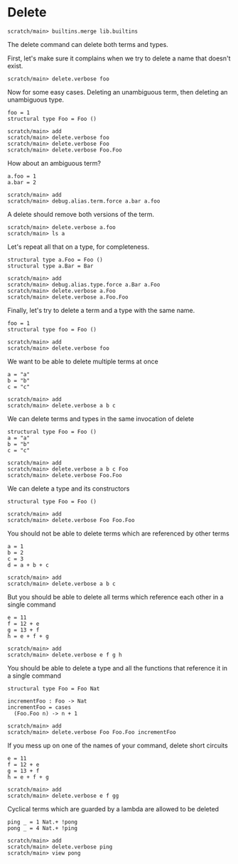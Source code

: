 # Delete

``` ucm :hide
scratch/main> builtins.merge lib.builtins
```

The delete command can delete both terms and types.

First, let's make sure it complains when we try to delete a name that doesn't
exist.

``` ucm :error
scratch/main> delete.verbose foo
```

Now for some easy cases. Deleting an unambiguous term, then deleting an
unambiguous type.

``` unison :hide
foo = 1
structural type Foo = Foo ()
```

``` ucm
scratch/main> add
scratch/main> delete.verbose foo
scratch/main> delete.verbose Foo
scratch/main> delete.verbose Foo.Foo
```

How about an ambiguous term?

``` unison :hide
a.foo = 1
a.bar = 2
```

``` ucm
scratch/main> add
scratch/main> debug.alias.term.force a.bar a.foo
```

A delete should remove both versions of the term.

``` ucm
scratch/main> delete.verbose a.foo
scratch/main> ls a
```

Let's repeat all that on a type, for completeness.

``` unison :hide
structural type a.Foo = Foo ()
structural type a.Bar = Bar
```

``` ucm
scratch/main> add
scratch/main> debug.alias.type.force a.Bar a.Foo
scratch/main> delete.verbose a.Foo
scratch/main> delete.verbose a.Foo.Foo
```

Finally, let's try to delete a term and a type with the same name.

``` unison :hide
foo = 1
structural type foo = Foo ()
```

``` ucm
scratch/main> add
scratch/main> delete.verbose foo
```

We want to be able to delete multiple terms at once

``` unison :hide
a = "a"
b = "b"
c = "c"
```

``` ucm
scratch/main> add
scratch/main> delete.verbose a b c
```

We can delete terms and types in the same invocation of delete

``` unison :hide
structural type Foo = Foo ()
a = "a"
b = "b"
c = "c"
```

``` ucm
scratch/main> add
scratch/main> delete.verbose a b c Foo
scratch/main> delete.verbose Foo.Foo
```

We can delete a type and its constructors

``` unison :hide
structural type Foo = Foo ()
```

``` ucm
scratch/main> add
scratch/main> delete.verbose Foo Foo.Foo
```

You should not be able to delete terms which are referenced by other terms

``` unison :hide
a = 1
b = 2
c = 3
d = a + b + c
```

``` ucm :error
scratch/main> add
scratch/main> delete.verbose a b c
```

But you should be able to delete all terms which reference each other in a single command

``` unison :hide
e = 11
f = 12 + e
g = 13 + f
h = e + f + g
```

``` ucm
scratch/main> add
scratch/main> delete.verbose e f g h
```

You should be able to delete a type and all the functions that reference it in a single command

``` unison :hide
structural type Foo = Foo Nat

incrementFoo : Foo -> Nat
incrementFoo = cases
  (Foo.Foo n) -> n + 1
```

``` ucm
scratch/main> add
scratch/main> delete.verbose Foo Foo.Foo incrementFoo
```

If you mess up on one of the names of your command, delete short circuits

``` unison :hide
e = 11
f = 12 + e
g = 13 + f
h = e + f + g
```

``` ucm :error
scratch/main> add
scratch/main> delete.verbose e f gg
```

Cyclical terms which are guarded by a lambda are allowed to be deleted

``` unison :hide
ping _ = 1 Nat.+ !pong
pong _ = 4 Nat.+ !ping
```

``` ucm
scratch/main> add
scratch/main> delete.verbose ping
scratch/main> view pong
```
